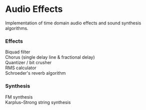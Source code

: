# Audio Effects
Implementation of time domain audio effects and sound synthesis algorithms.

### Effects
Biquad filter\
Chorus (single delay line & fractional delay)\
Quantizer / bit crusher\
RMS calculator\
Schroeder's reverb algorithm

### Synthesis
FM synthesis\
Karplus–Strong string synthesis
